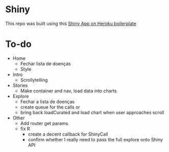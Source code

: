 # Shiny

This repo was built using this [Shiny App on Heroku boilerplate](https://github.com/virtualstaticvoid/heroku-shiny-app)

# To-do

* Home
	* Fechar lista de doenças
	* Style
* Intro
	* Scrollytelling
* Stories
	* Make container and nav, load data into charts
* Explore
	* Fechar a lista de doenças
	* create queue for the calls or
	* bring back loadCurated and load chart when user approaches scroll
* Other
	* Add router get params
	* fix R
		* create a decent callback for ShinyCall
		* confirm whether I really need to pass the full explore onto Shiny API